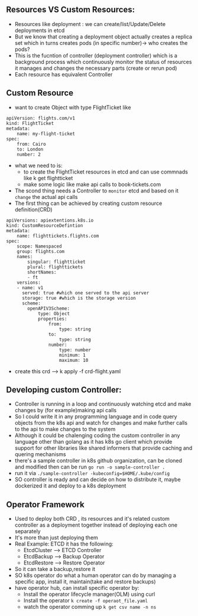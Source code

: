 ## Resources VS Custom Resources:
- Resources like deployment : we can create/list/Update/Delete deployments in etcd 
- But we know that creating a deployment object actually creates a replica set which in turns creates pods (in specific number)-> who creates the pods?
- This is the fucntion of controller (deployment controller) which is a background process which continuously monitor the status of resources it manages and changes the necessary parts (create or rerun pod)
- Each resource has equivalent Controller


## Custom Resource
- want to create Object with type FlightTicket like
```
apiVersion: flights.com/v1
kind: FlightTicket
metadata:
    name: my-flight-ticket
spec:
    from: Cairo
    to: London
    number: 2
```
- what we need to is:
  - to create the FlightTicket resources in etcd and can use commnads like k get flightticket
  - make some logic like make api calls to book-tickets.com 
- The scond thing needs a Controller to `monitor` etcd and based on it `change` the actual api calls
- The first thing can be achieved by creating custom resource definition(CRD)

```
apiVersions: apiextentions.k8s.io
kind: CustomResourceDefintion
metadata:
    name: flighttickets.flights.com
spec:
    scope: Namespaced
    group: flights.com
    names:
        singular: flightticket
        plural: flighttickets
        shortNames:
        - ft
    versions:
    - name: v1
      served: true #which one served to the api server
      storage: true #which is the storage version
      scheme:
        openAPIV3Scheme:
            type: Object
            properties:
                from:
                    type: string
                to: 
                    type: string
                number:
                    type: number
                    minimum: 1
                    maximum: 10
```
- create this crd --> k apply -f crd-flight.yaml


## Developing custom Controller:
- Controller is running in  a loop and continuously watching etcd and make changes by (for example)making api calls
- So I could write it in any programming language and in code query objects from the k8s api and watch for changes and make further calls to the api to make changes to the system
- Although it could be chalenging coding the custom controller in any language other than golang as it has k8s go client which provide support for other libraries like shared informers that provide caching and quering mechanisms
- there's a sample controller in k8s github organization, can be cloned and modified then can be run `go run -o sample-controller .`
- run it via `./sample-controller -kubeconfig=$HOME/.kube/config`
- SO controller is ready and can decide on how to distribute it, maybe dockerized it and deploy to a k8s deployment


## Operator Framework
- Used to deploy both CRD , its resources and it's related custom controller as a deployment together instead of deploying each one separately
- It's  more than just deploying them 
- Real Example: ETCD it has the following:
  - EtcdCluster --> ETCD Controller
  - EtcdBackup  --> Backup Operator
  - EtcdRestore --> Restore Operator
- So it can take a backup,restore it
- SO k8s operator do what a human operator can do by managing a specific app, install it, maintain(take and restore backups)
- have operator hub, can install specific operator by:
  - Install the operator lifecycle manager(OLM) using curl
  - Install the operator `k create -f operaot_file.yaml`
  - watch the operator comming up `k get csv name -n ns`